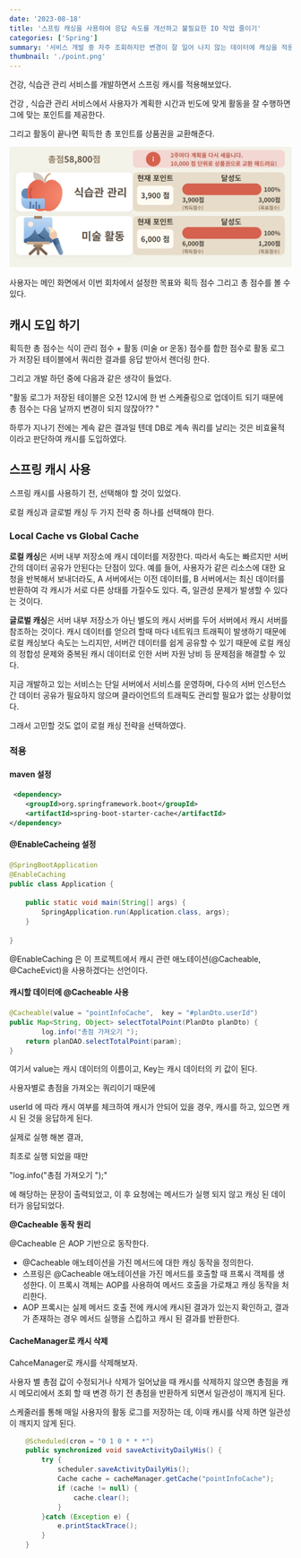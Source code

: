 ```yaml
---
date: '2023-08-18'
title: '스프링 캐싱을 사용하여 응답 속도를 개선하고 불필요한 IO 작업 줄이기'
categories: ['Spring']
summary: '서비스 개발 중 자주 조회하지만 변경이 잘 일어 나지 않는 데이터에 캐싱을 적용해보았습니다.'
thumbnail: './point.png'
---
```


건강, 식습관 관리 서비스를 개발하면서 스프링 캐시를 적용해보았다.

건강 , 식습관 관리 서비스에서 사용자가 계획한 시간과 빈도에 맞게 활동을 잘 수행하면
그에 맞는 포인트를 제공한다.

그리고 활동이 끝나면 획득한 총 포인트를 상품권을 교환해준다.

![img.png](point.png)

사용자는 메인 화면에서 이번 회차에서 설정한 목표와 획득 점수 그리고 총 점수를 볼 수 있다.

## 캐시 도입 하기

획득한 총 점수는 식이 관리 점수 + 활동 (미술 or 운동) 점수를 합한 점수로
활동 로그가 저장된 테이블에서 쿼리한 결과를 응답 받아서 렌더링 한다.

그리고 개발 하던 중에 다음과 같은 생각이 들었다.

"활동 로그가 저장된 테이블은 오전 12시에 한 번 스케줄링으로 업데이트 되기 때문에
총 점수는 다음 날까지 변경이 되지 않잖아?? "

하루가 지나기 전에는 계속 같은 결과일 텐데
DB로 계속 쿼리를 날리는 것은 비효율적이라고 판단하여 캐시를 도입하였다.

## 스프링 캐시 사용

스프링 캐시를 사용하기 전, 선택해야 할 것이 있었다.

로컬 캐싱과 글로벌 캐싱 두 가지 전략 중 하나를 선택해야 한다.

### Local Cache vs Global Cache

**로컬 캐싱**은 서버 내부 저장소에 캐시 데이터를 저장한다. 따라서
속도는 빠르지만 서버 간의 데이터 공유가 안된다는 단점이 있다.
예를 들어, 사용자가 같은 리소스에 대한 요청을 반복해서 보내더라도,
A 서버에서는 이전 데이터를, B 서버에서는 최신 데이터를 반환하여
각 캐시가 서로 다른 상태를 가질수도 있다.
즉, 일관성 문제가 발생할 수 있다는 것이다.

**글로벌 캐싱**은 서버 내부 저장소가 아닌 별도의 캐시 서버를 두어
서버에서 캐시 서버를 참조하는 것이다. 캐시 데이터를 얻으려 할때 마다
네트워크 트래픽이 발생하기 때문에 로컬 캐싱보다 속도는 느리지만,
서버간 데이터를 쉽게 공유할 수 있기 때문에 로컬 캐싱의 정합성 문제와
중복된 캐시 데이터로 인한 서버 자원 낭비 등 문제점을 해결할 수 있다.

지금 개발하고 있는 서비스는 단일 서버에서 서비스를 운영하며,
다수의 서버 인스턴스 간 데이터 공유가 필요하지 않으며
클라이언트의 트래픽도 관리할 필요가 없는 상황이었다.

그래서 고민할 것도 없이 로컬 캐싱 전략을 선택하였다.

### 적용

#### maven 설정

```xml
 <dependency>
    <groupId>org.springframework.boot</groupId>
    <artifactId>spring-boot-starter-cache</artifactId>
</dependency>
```

#### @EnableCacheing 설정

```java
@SpringBootApplication
@EnableCaching
public class Application {

    public static void main(String[] args) {
        SpringApplication.run(Application.class, args);
    }

}
```

@EnableCaching 은 이 프로젝트에서 캐시 관련 애노테이션(@Cacheable, @CacheEvict)을
사용하겠다는 선언이다.

#### 캐시할 데이터에 @Cacheable 사용

```java
@Cacheable(value = "pointInfoCache",  key = "#planDto.userId")
public Map<String, Object> selectTotalPoint(PlanDto planDto) {
        log.info("총점 가져오기 ");
    return planDAO.selectTotalPoint(param);
}
```

여기서 value는 캐시 데이터의 이름이고, Key는 캐시 데이터의 키 값이 된다.

사용자별로 총점을 가져오는 쿼리이기 때문에

userId 에 따라 캐시 여부를 체크하여 캐시가 안되어 있을 경우, 캐시를 하고,
있으면 캐시 된 것을 응답하게 된다.

실제로 실행 해본 결과,

최초로 실행 되었을 때만

"log.info("총점 가져오기 ");"

에 해당하는 문장이 출력되었고, 이 후 요청에는 메서드가 실행 되지 않고
캐싱 된 데이터가 응답되었다.

**@Cacheable 동작 원리**

@Cacheable 은 AOP 기반으로 동작한다.

- @Cacheable 애노테이션을 가진 메서드에 대한 캐싱 동작을 정의한다.
- 스프링은 @Cacheable 애노테이션을 가진 메서드를 호출할 때 프록시 객체를 생성한다.
  이 프록시 객체는 AOP를 사용하여 메서드 호출을 가로채고 캐싱 동작을 처리한다.
- AOP 프록시는 실제 메서드 호출 전에 캐시에 캐시된 결과가 있는지 확인하고, 결과가 존재하는 경우 메서드 실행을
  스킵하고 캐시 된 결과를 반환한다.

#### CacheManager로 캐시 삭제

CahceManager로 캐시를 삭제해보자.

사용자 별 총점 값이 수정되거나 삭제가 일어났을 때 캐시를
삭제하지 않으면 총점을 캐시 메모리에서 조회 할 때
변경 하기 전 총점을 반환하게 되면서 일관성이 깨지게 된다.

스케줄러를 통해 매일 사용자의 활동 로그를 저장하는 데,
이때 캐시를 삭제 하면 일관성이 깨지지 않게 된다.

```java
    @Scheduled(cron = "0 1 0 * * *")
    public synchronized void saveActivityDailyHis() {
        try {
            scheduler.saveActivityDailyHis();
            Cache cache = cacheManager.getCache("pointInfoCache");
            if (cache != null) {
                cache.clear();
            }
        }catch (Exception e) {
            e.printStackTrace();
        }
    }
```
